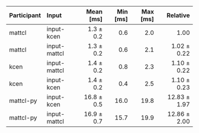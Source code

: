 | Participant | Input | Mean [ms] | Min [ms] | Max [ms] | Relative |
|:---|:---|---:|---:|---:|---:|
| mattcl | input-kcen | 1.3 ± 0.2 | 0.6 | 2.0 | 1.00 |
| mattcl | input-mattcl | 1.3 ± 0.2 | 0.6 | 2.1 | 1.02 ± 0.22 |
| kcen | input-mattcl | 1.4 ± 0.2 | 0.8 | 2.3 | 1.10 ± 0.22 |
| kcen | input-kcen | 1.4 ± 0.2 | 0.4 | 2.5 | 1.10 ± 0.23 |
| mattcl-py | input-kcen | 16.8 ± 0.5 | 16.0 | 19.8 | 12.83 ± 1.97 |
| mattcl-py | input-mattcl | 16.9 ± 0.7 | 15.7 | 19.9 | 12.86 ± 2.00 |
